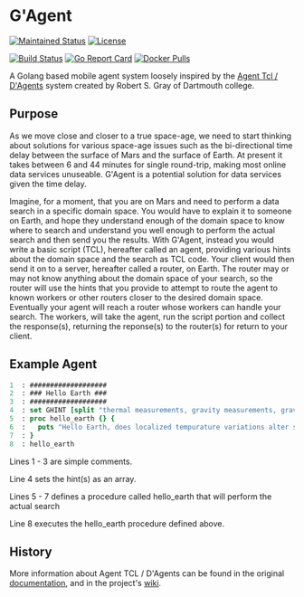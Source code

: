 # G'Agent
[![Maintained Status](https://img.shields.io/maintenance/yes/2021?style=plastic)](https://git.dragonheim.net/dragonheim/gagent)
[![License](https://img.shields.io/badge/License-MIT-limegreen.svg)](https://git.dragonheim.net/dragonheim/gagent/src/branch/main/LICENSE)

[![Build Status](https://drone.dragonheim.net/api/badges/dragonheim/gagent/status.svg)](https://drone.dragonheim.net/dragonheim/gagent)
[![Go Report Card](https://goreportcard.com/badge/git.dragonheim.net/dragonheim/gagent)](https://goreportcard.com/report/git.dragonheim.net/dragonheim/gagent)
[![Docker Pulls](https://img.shields.io/docker/pulls/dragonheim/gagent)](https://hub.docker.com/r/dragonheim/gagent/tags?page=1&ordering=last_updated)

A Golang based mobile agent system loosely inspired by the [Agent Tcl / D'Agents](http://www.cs.dartmouth.edu/~dfk/agents/) system created by Robert S. Gray of Dartmouth college.

## Purpose
As we move close and closer to a true space-age, we need to start thinking about solutions for various space-age issues such as the bi-directional time delay between the surface of Mars and the surface of Earth. At present it takes between 6 and 44 minutes for single round-trip, making most online data services unuseable. G'Agent is a potential solution for data services given the time delay.

Imagine, for a moment, that you are on Mars and need to perform a data search in a specific domain space. You would have to explain it to someone on Earth, and hope they understand enough of the domain space to know where to search and understand you well enough to perform the actual search and then send you the results. With G'Agent, instead you would write a basic script (TCL), hereafter called an agent, providing various hints about the domain space and the search as TCL code. Your client would then send it on to a server, hereafter called a router, on Earth. The router may or may not know anything about the domain space of your search, so the router will use the hints that you provide to attempt to route the agent to known workers or other routers closer to the desired domain space. Eventually your agent will reach a router whose workers can handle your search.  The workers, will take the agent, run the script portion and collect the response(s), returning the reponse(s) to the router(s) for return to your client.

## Example Agent
```tcl
1  : ###################
2  : ### Hello Earth ###
3  : ###################
4  : set GHINT [split "thermal measurements, gravity measurements, gravity fluctuations" ,]
5  : proc hello_earth {} {
6  :   puts "Hello Earth, does localized tempurature variations alter specific gravity?"
7  : }
8  : hello_earth
```
Lines 1 - 3 are simple comments.

Line  4 sets the hint(s) as an array.

Lines 5 - 7 defines a procedure called hello_earth that will perform the actual search

Line  8 executes the hello_earth procedure defined above.


## History
More information about Agent TCL / D'Agents can be found in the original [documentation](http://www.cs.dartmouth.edu/~dfk/agents/pub/agents/doc.5.1.ps.gz), and in the project's [wiki](https://git.dragonheim.net/dragonheim/gagent/wiki/_pages).
